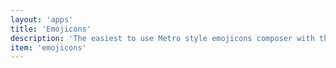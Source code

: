 ```yaml
---
layout: 'apps'
title: 'Emojicons'
description: 'The easiest to use Metro style emojicons composer with the largest (1200+) collection of emoji! Comes with a see-through mode to help you in texting while walking.'
item: 'emojicons'
---
```


